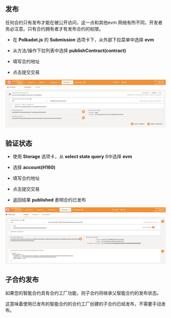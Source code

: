 

## 发布

任何合约只有发布才能在被公开访问，这一点和其他evm 网络有所不同，开发者务必注意。只有合约拥有者才有发布合约的权限。


- 在 **Polkadot.js** 的 **Submission** 选项卡下，从外部下拉菜单中选择 **evm**

- 从方法/操作下拉列表中选择 **publishContract(contract)**

- 填写合约地址

- 点击提交交易


![](img/publish.png)

## 验证状态


- 使用 **Storage** 选项卡，从 **select state query** ß中选择 **evm**

- 选择 **account(H160)**

- 填写合约地址

- 点击提交交易

- 返回结果 **published** 表明合约已发布

![alt text](img/publish-1.png)

## 子合约发布

如果您的智能合约具有合约工厂功能，则子合约将继承父智能合约的发布状态。

这意味着使用已发布的智能合约的合约工厂创建的子合约已经发布，不需要手动发布。